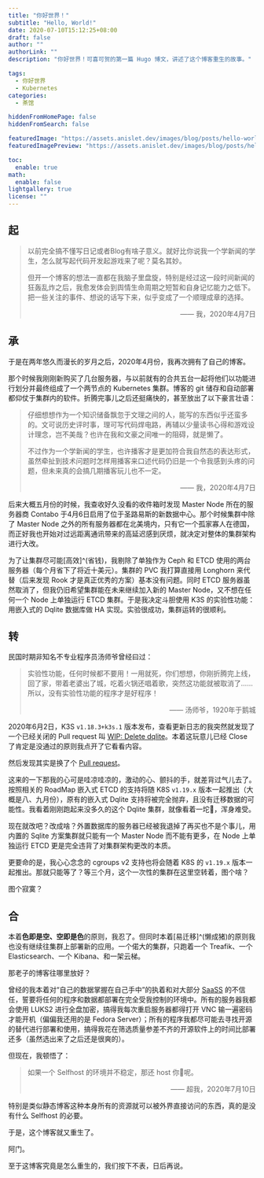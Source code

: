 ```yaml
---
title: "你好世界！"
subtitle: "Hello, World!"
date: 2020-07-10T15:12:25+08:00
draft: false
author: ""
authorLink: ""
description: "你好世界！可喜可贺的第一篇 Hugo 博文，讲述了这个博客重生的故事。"

tags:
  - 你好世界
  - Kubernetes
categories:
  - 茶馆

hiddenFromHomePage: false
hiddenFromSearch: false

featuredImage: "https://assets.anislet.dev/images/blog/posts/hello-world/cover.jpg"
featuredImagePreview: "https://assets.anislet.dev/images/blog/posts/hello-world/cover.jpg"

toc:
  enable: true
math:
  enable: false
lightgallery: true
license: ""
---
```


<!--more-->

## 起

> 以前完全搞不懂写日记或者Blog有啥子意义。就好比你说我一个学新闻的学生，怎么就写起代码开发起游戏来了呢？莫名其妙。
>
> 但开一个博客的想法一直都在我脑子里盘旋，特别是经过这一段时间新闻的狂轰乱炸之后，我愈发体会到舆情生命周期之短暂和自身记忆能力之低下。把一些关注的事件、想说的话写下来，似乎变成了一个顺理成章的选择。
>
><p align="right">—— 我，2020年4月7日</p>

## 承

于是在两年悠久而漫长的岁月之后，2020年4月份，我再次拥有了自己的博客。

那个时候我刚刚新购买了几台服务器，与以前就有的合共五台一起将他们以功能进行划分并最终组成了一个两节点的 Kubernetes 集群。博客的 git 储存和自动部署都仰仗于集群内的软件。折腾完事儿之后还挺痛快的，甚至放出了以下豪言壮语：

>仔细想想作为一个知识储备飘忽于文理之间的人，能写的东西似乎还蛮多的。文可说历史评时事，理可写代码焊电路，再辅以少量读书心得和游戏设计理念，岂不美哉？也许在我和文豪之间唯一的阻碍，就是懒了。
>
>不过作为一个学新闻的学生，也许播客才是更加符合我自然态的表达形式，虽然牵扯到技术问题时怎样用播客来口述代码仍旧是一个令我感到头疼的问题，但未来真的会搞几期播客玩儿也不一定。
>
><p align="right">—— 我，2020年4月7日</p>

后来大概五月份的时候，我查收好久没看的收件箱时发现 Master Node 所在的服务器商 Contabo 于4月6日启用了位于圣路易斯的新数据中心。那个时候集群中除了 Master Node 之外的所有服务器都在北美境内，只有它一个孤家寡人在德国，而正好我也开始对过远距离通讯带来的高延迟感到厌烦，就决定对整体的集群架构进行大改。

为了让集群尽可能[高效]^(省钱)，我剔除了单独作为 Ceph 和 ETCD 使用的两台服务器（每个月省下了将近十美元）。集群的 PVC 我打算直接用 Longhorn 来代替（后来发现 Rook 才是真正优秀的方案）基本没有问题。同时 ETCD 服务器虽然取消了，但我仍旧希望集群能在未来继续加入新的 Master Node，又不想在任何一个 Node 上单独运行 ETCD 集群。于是我决定斗胆使用 K3S 的实验性功能：用嵌入式的 Dqlite 数据库做 HA 实现。实验很成功，集群运转的很顺利。

## 转

民国时期非知名不专业程序员汤师爷曾经曰过：

>实验性功能，任何时候都不要用！一用就死，你们想想，你刚折腾完上线，回了家，带着老婆出了城，吃着火锅还唱着歌，突然这功能就被取消了……所以，没有实验性功能的程序才是好程序！
>
><p align="right">—— 汤师爷，1920年于鹅城</p>

2020年6月2日，K3S `v1.18.3+k3s.1` 版本发布，查看更新日志的我突然就发现了一个已经关闭的 Pull request 叫 [WIP: Delete dqlite](https://github.com/rancher/k3s/pull/1760)。本着这玩意儿已经 Close 了肯定是没通过的原则我点开了它看看内容。

然后发现其实是换了个 [Pull request](https://github.com/rancher/k3s/pull/1770)。

这来的一下那我的心可是哇凉哇凉的，激动的心、颤抖的手，就差背过气儿去了。按照相关的 RoadMap 嵌入式 ETCD 的支持将随 K8S `v1.19.x` 版本一起推出（大概是八、九月份），原有的嵌入式 Dqlite 支持将被完全抛弃，且没有迁移数据的可能性。我看着刚刚跑起来没多久的这个 Dqlite 集群，就像看着一坨:shit:，浑身难受。

现在就改吧？改成啥？外置数据库的服务器已经被我退掉了再买也不是个事儿，用内置的 Sqlite 方案集群就只能有一个 Master Node 而不能有更多，在 Node 上单独运行 ETCD 更是完全违背了对集群架构更改的本质。

更要命的是，我心心念念的 cgroups v2 支持也将会随着 K8S 的 `v1.19.x` 版本一起推出。那就只能等了？等三个月，这个一次性的集群在这里空转着，图个啥？

图个寂寞？

## 合

本着**色即是空、空即是色**的原则，我忍了。但同时本着[易迁移]^(懒成猪)的原则我也没有继续往集群上部署新的应用。一个偌大的集群，只跑着一个 Treafik、一个 Elasticsearch、一个 Kibana、和一架云梯。

那老子的博客往哪里放好？

曾经的我本着对“自己的数据掌握在自己手中”的执着和对大部分 [SaaSS](https://www.gnu.org/philosophy/who-does-that-server-really-serve.html) 的不信任，誓要将任何的程序和数据都部署在完全受我控制的环境中。所有的服务器我都会使用 LUKS2 进行全盘加密，搞得我每次重启服务器都得打开 VNC 输一遍密码才能开机（偏偏我还用的是 Fedora Server）；所有的程序我都尽可能去寻找开源的替代进行部署和使用，搞得我花在筛选质量参差不齐的开源软件上的时间比部署还多（虽然选出来了之后还是很爽的）。

但现在，我顿悟了：

> 如果一个 Selfhost 的环境并不稳定，那还 host 你:horse:呢。
>
><p align="right">—— 超我，2020年7月10日</p>

特别是类似静态博客这种本身所有的资源就可以被外界直接访问的东西，真的是没有什么 Selfhost 的必要。

于是，这个博客就又重生了。

阿门。

至于这博客究竟是怎么重生的，我们按下不表，日后再说。